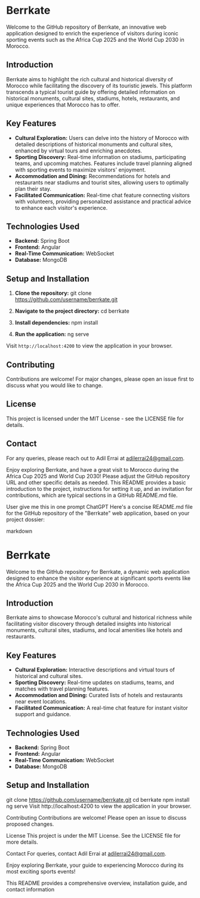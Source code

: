 # Berrkate

Welcome to the GitHub repository of Berrkate, an innovative web application designed to enrich the experience of visitors during iconic sporting events such as the Africa Cup 2025 and the World Cup 2030 in Morocco.

## Introduction

Berrkate aims to highlight the rich cultural and historical diversity of Morocco while facilitating the discovery of its touristic jewels. This platform transcends a typical tourist guide by offering detailed information on historical monuments, cultural sites, stadiums, hotels, restaurants, and unique experiences that Morocco has to offer.

## Key Features

- **Cultural Exploration:** Users can delve into the history of Morocco with detailed descriptions of historical monuments and cultural sites, enhanced by virtual tours and enriching anecdotes.
- **Sporting Discovery:** Real-time information on stadiums, participating teams, and upcoming matches. Features include travel planning aligned with sporting events to maximize visitors' enjoyment.
- **Accommodation and Dining:** Recommendations for hotels and restaurants near stadiums and tourist sites, allowing users to optimally plan their stay.
- **Facilitated Communication:** Real-time chat feature connecting visitors with volunteers, providing personalized assistance and practical advice to enhance each visitor's experience.

## Technologies Used

- **Backend:** Spring Boot
- **Frontend:** Angular
- **Real-Time Communication:** WebSocket
- **Database:** MongoDB

## Setup and Installation

1. **Clone the repository:**
git clone https://github.com/username/berrkate.git


2. **Navigate to the project directory:**
cd berrkate


3. **Install dependencies:**
npm install


4. **Run the application:**
ng serve

Visit `http://localhost:4200` to view the application in your browser.

## Contributing

Contributions are welcome! For major changes, please open an issue first to discuss what you would like to change.

## License

This project is licensed under the MIT License - see the LICENSE file for details.

## Contact

For any queries, please reach out to Adil Errai at adilerrai24@gmail.com.

Enjoy exploring Berrkate, and have a great visit to Morocco during the Africa Cup 2025 and World Cup 2030!
Please adjust the GitHub repository URL and other specific details as needed. This README provides a basic introduction to the project, instructions for setting it up, and an invitation for contributions, which are typical sections in a GitHub README.md file.

User
give me this in one prompt 
ChatGPT
Here's a concise README.md file for the GitHub repository of the "Berrkate" web application, based on your project dossier:

markdown
# Berrkate

Welcome to the GitHub repository for Berrkate, a dynamic web application designed to enhance the visitor experience at significant sports events like the Africa Cup 2025 and the World Cup 2030 in Morocco.

## Introduction

Berrkate aims to showcase Morocco's cultural and historical richness while facilitating visitor discovery through detailed insights into historical monuments, cultural sites, stadiums, and local amenities like hotels and restaurants.

## Key Features

- **Cultural Exploration:** Interactive descriptions and virtual tours of historical and cultural sites.
- **Sporting Discovery:** Real-time updates on stadiums, teams, and matches with travel planning features.
- **Accommodation and Dining:** Curated lists of hotels and restaurants near event locations.
- **Facilitated Communication:** A real-time chat feature for instant visitor support and guidance.

## Technologies Used

- **Backend:** Spring Boot
- **Frontend:** Angular
- **Real-Time Communication:** WebSocket
- **Database:** MongoDB

## Setup and Installation

git clone https://github.com/username/berrkate.git
cd berrkate
npm install
ng serve
Visit http://localhost:4200 to view the application in your browser.

Contributing
Contributions are welcome! Please open an issue to discuss proposed changes.

License
This project is under the MIT License. See the LICENSE file for more details.

Contact
For queries, contact Adil Errai at adilerrai24@gmail.com.

Enjoy exploring Berrkate, your guide to experiencing Morocco during its most exciting sports events!



This README provides a comprehensive overview, installation guide, and contact information
